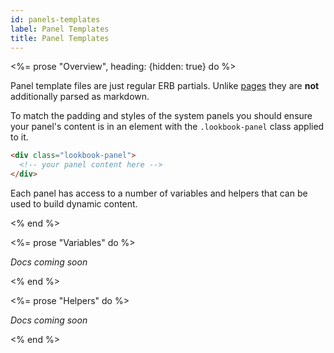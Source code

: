 ```yaml
---
id: panels-templates
label: Panel Templates
title: Panel Templates
---
```


<%= prose "Overview", heading: {hidden: true} do %>

  Panel template files are just regular ERB partials. Unlike [pages](/guide/pages/) they are **not** additionally parsed as markdown.

  To match the padding and styles of the system panels you should ensure your panel's content is in an element with the `.lookbook-panel` class applied to it.

  ```html
  <div class="lookbook-panel">
    <!-- your panel content here -->
  </div>
  ```

  Each panel has access to a number of variables and helpers that can be used to build dynamic content.

<% end %>

<%= prose "Variables" do %>

  _Docs coming soon_

<% end %>

<%= prose "Helpers" do %>

  _Docs coming soon_

<% end %>